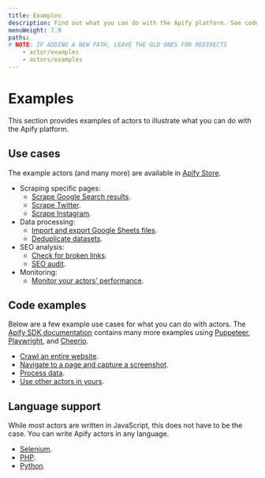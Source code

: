 ```yaml
---
title: Examples
description: Find out what you can do with the Apify platform. See code examples for a variety of use cases and learn about programming language support.
menuWeight: 7.9
paths:
# NOTE: IF ADDING A NEW PATH, LEAVE THE OLD ONES FOR REDIRECTS
    - actor/examples
    - actors/examples
---
```


# Examples

This section provides examples of actors to illustrate what you can do with the Apify platform.

## Use cases

The example actors (and many more) are available in [Apify Store](https://apify.com/store?type=acts&search=user%3Aapify%20example).

- Scraping specific pages:
  - [Scrape Google Search results](https://apify.com/apify/google-search-scraper).
  - [Scrape Twitter](https://apify.com/vdrmota/twitter-scraper).
  - [Scrape Instagram](https://apify.com/jaroslavhejlek/instagram-scraper).
- Data processing:
  - [Import and export Google Sheets files](https://apify.com/lukaskrivka/google-sheets).
  - [Deduplicate datasets](https://apify.com/lukaskrivka/dedup-datasets).
- SEO analysis:
  - [Check for broken links](https://apify.com/jancurn/find-broken-links).
  - [SEO audit](https://apify.com/drobnikj/seo-audit-tool).
- Monitoring:
  - [Monitor your actors' performance](https://apify.com/apify/monitoring).

## Code examples

Below are a few example use cases for what you can do with actors. The [Apify SDK documentation](https://sdk.apify.com/docs/examples/capture-screenshot) contains many more examples using [Puppeteer](https://sdk.apify.com/docs/examples/puppeteer-crawler), [Playwright](https://sdk.apify.com/docs/examples/playwright-crawler), and [Cheerio](https://sdk.apify.com/docs/examples/cheerio-crawler).

- [Crawl an entire website](https://sdk.apify.com/docs/examples/crawl-all-links).
- [Navigate to a page and capture a screenshot](https://sdk.apify.com/docs/examples/capture-screenshot).
- [Process data](https://sdk.apify.com/docs/examples/map-and-reduce).
- [Use other actors in yours](https://sdk.apify.com/docs/examples/call-actor).

## Language support

While most actors are written in JavaScript, this does not have to be the case. You can write Apify actors in any language.

- [Selenium](https://apify.com/apify/example-selenium).
- [PHP](https://apify.com/apify/example-php#dockerfile).
- [Python](https://apify.com/yonny/python-3-example/source-code).
